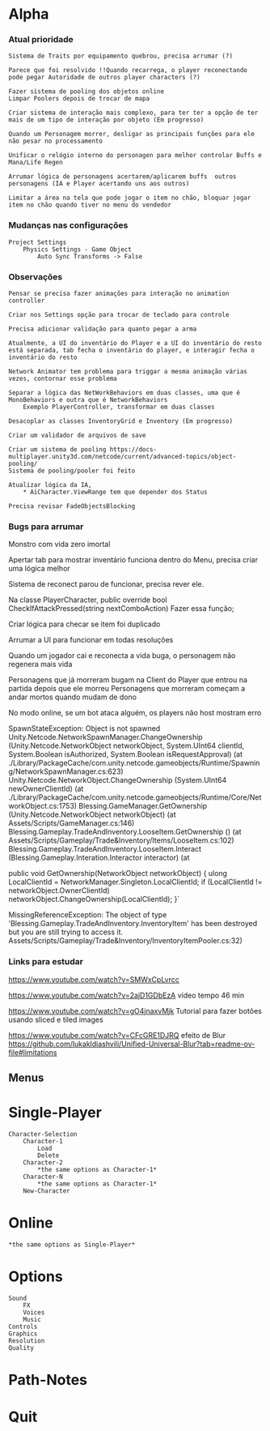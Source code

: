 # Alpha

### Atual prioridade
    Sistema de Traits por equipamento quebrou, precisa arrumar (?)

    Parece que foi resolvido !!Quando recarrega, o player reconectando pode pegar Autoridade de outros player characters (?)

    Fazer sistema de pooling dos objetos online
    Limpar Poolers depois de trocar de mapa

    Criar sistema de interação mais complexo, para ter ter a opção de ter mais de um tipo de interação por objeto (Em progresso)

    Quando um Personagem morrer, desligar as principais funções para ele não pesar no processamento

    Unificar o relógio interno do personagen para melhor controlar Buffs e Mana/Life Regen

    Arrumar lógica de personagens acertarem/aplicarem buffs  outros personagens (IA e Player acertando uns aos outros)

    Limitar a área na tela que pode jogar o item no chão, bloquar jogar item no chão quando tiver no menu do vendedor

    

### Mudanças nas configurações
    Project Settings
        Physics Settings - Game Object
            Auto Sync Transforms -> False

### Observações
    Pensar se precisa fazer animações para interação no animation controller

    Criar nos Settings opção para trocar de teclado para controle
    
    Precisa adicionar validação para quanto pegar a arma
    
    Atualmente, a UI do inventário do Player e a UI do inventário do resto está separada, tab fecha o inventário do player, e interagir fecha o inventário do resto
    
    Network Animator tem problema para triggar a mesma animação várias vezes, contornar esse problema

    Separar a lógica das NetWorkBehaviors em duas classes, uma que é MonoBehaviors e outra que é NetworkBehaviors
        Exemplo PlayerController, transformar em duas classes

    Desacoplar as classes InventoryGrid e Inventory (Em progresso)

    Criar um validador de arquivos de save

    Criar um sistema de pooling https://docs-multiplayer.unity3d.com/netcode/current/advanced-topics/object-pooling/
    Sistema de pooling/pooler foi feito

    Atualizar lógica da IA,
        * AiCharacter.ViewRange tem que depender dos Status

    Precisa revisar FadeObjectsBlocking
    

### Bugs para arrumar

Monstro com vida zero imortal

Apertar tab para mostrar inventário funciona dentro do Menu, precisa criar uma lógica melhor

Sistema de reconect parou de funcionar, precisa rever ele.

Na classe PlayerCharacter, 
public override bool CheckIfAttackPressed(string nextComboAction)
Fazer essa função;

Criar lógica para checar se item foi duplicado

Arrumar a UI para funcionar em todas resoluções

Quando um jogador cai e reconecta a vida buga, o personagem não regenera mais vida

Personagens que já morreram bugam na Client do Player que entrou na partida depois que ele morreu
Personagens que morreram começam a andar mortos quando mudam de dono

No modo online, se um bot ataca alguém, os players não host mostram erro

SpawnStateException: Object is not spawned
Unity.Netcode.NetworkSpawnManager.ChangeOwnership (Unity.Netcode.NetworkObject networkObject, System.UInt64 clientId, System.Boolean isAuthorized, System.Boolean isRequestApproval) (at ./Library/PackageCache/com.unity.netcode.gameobjects/Runtime/Spawning/NetworkSpawnManager.cs:623)
Unity.Netcode.NetworkObject.ChangeOwnership (System.UInt64 newOwnerClientId) (at ./Library/PackageCache/com.unity.netcode.gameobjects/Runtime/Core/NetworkObject.cs:1753)
Blessing.GameManager.GetOwnership (Unity.Netcode.NetworkObject networkObject) (at Assets/Scripts/GameManager.cs:146)
Blessing.Gameplay.TradeAndInventory.LooseItem.GetOwnership () (at Assets/Scripts/Gameplay/Trade&Inventory/Items/LooseItem.cs:102)
Blessing.Gameplay.TradeAndInventory.LooseItem.Interact (Blessing.Gameplay.Interation.Interactor interactor) (at 

public void GetOwnership(NetworkObject networkObject)
{
    ulong LocalClientId = NetworkManager.Singleton.LocalClientId;
    if (LocalClientId != networkObject.OwnerClientId)
        networkObject.ChangeOwnership(LocalClientId);
}`

MissingReferenceException: The object of type 'Blessing.Gameplay.TradeAndInventory.InventoryItem' has been destroyed but you are still trying to access it.
Assets/Scripts/Gameplay/Trade&Inventory/InventoryItemPooler.cs:32)

### Links para estudar
https://www.youtube.com/watch?v=SMWxCpLvrcc

https://www.youtube.com/watch?v=2ajD1GDbEzA vídeo tempo 46 min

https://www.youtube.com/watch?v=gO4jnaxvMjk Tutorial para fazer botões usando sliced e tiled images

https://www.youtube.com/watch?v=CFcGRE1DJRQ efeito de Blur
https://github.com/lukakldiashvili/Unified-Universal-Blur?tab=readme-ov-file#limitations

## Menus
# Single-Player
    Character-Selection
        Character-1 
            Load 
            Delete 
        Character-2 
            *the same options as Character-1* 
        Character-N 
            *the same options as Character-1*
        New-Character
# Online 
    *the same options as Single-Player* 
# Options 
    Sound 
        FX 
        Voices 
        Music 
    Controls 
    Graphics 
    Resolution 
    Quality 
# Path-Notes 
# Quit 